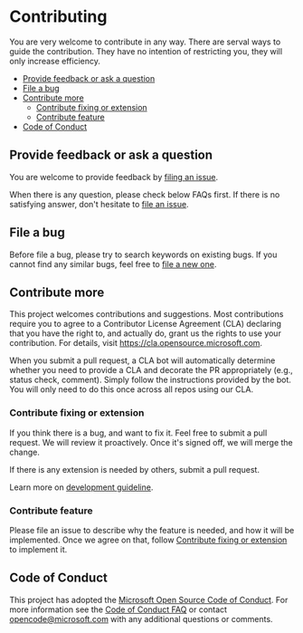 # Contributing

You are very welcome to contribute in any way. There are serval ways to guide the contribution. They have no intention of restricting you, they will only increase efficiency.

- [Provide feedback or ask a question](#provide-feedback-or-ask-a-question)
- [File a bug](#file-a-bug)
- [Contribute more](#contribute-more)
  - [Contribute fixing or extension](#contribute-fixing-or-extension)
  - [Contribute feature](#contribute-feature)
- [Code of Conduct](#code-of-conduct)

## Provide feedback or ask a question

You are welcome to provide feedback by [filing an issue](https://github.com/microsoft/lisa/issues/new).

When there is any question, please check below FAQs first. If there is no satisfying answer, don't hesitate to [file an issue](https://github.com/microsoft/lisa/issues/new).

## File a bug

Before file a bug, please try to search keywords on existing bugs. If you cannot find any similar bugs, feel free to [file a new one](https://github.com/microsoft/lisa/issues/new).

## Contribute more

This project welcomes contributions and suggestions. Most contributions require you to agree to a Contributor License Agreement (CLA) declaring that you have the right to, and actually do, grant us the rights to use your contribution. For details, visit https://cla.opensource.microsoft.com.

When you submit a pull request, a CLA bot will automatically determine whether you need to provide a CLA and decorate the PR appropriately (e.g., status check, comment). Simply follow the instructions provided by the bot. You will only need to do this once across all repos using our CLA.

### Contribute fixing or extension

If you think there is a bug, and want to fix it. Feel free to submit a pull request. We will review it proactively. Once it's signed off, we will merge the change.

If there is any extension is needed by others, submit a pull request.

Learn more on [development guideline](./development.md).

### Contribute feature

Please file an issue to describe why the feature is needed, and how it will be implemented. Once we agree on that, follow [Contribute fixing or extension](#contribute-fixing-or-extension) to implement it.

## Code of Conduct

This project has adopted the [Microsoft Open Source Code of Conduct](https://opensource.microsoft.com/codeofconduct/). For more information see the [Code of Conduct FAQ](https://opensource.microsoft.com/codeofconduct/faq/) or contact [opencode@microsoft.com](mailto:opencode@microsoft.com) with any additional questions or comments.
